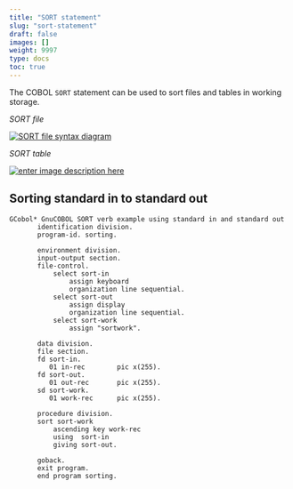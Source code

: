 ```yaml
---
title: "SORT statement"
slug: "sort-statement"
draft: false
images: []
weight: 9997
type: docs
toc: true
---
```


The COBOL `SORT` statement can be used to sort files and tables in working storage.

*SORT file*

[![SORT file syntax diagram][1]][1]

*SORT table*

[![enter image description here][2]][2]


  [1]: https://i.stack.imgur.com/iatOV.png
  [2]: https://i.stack.imgur.com/XZOrk.png

## Sorting standard in to standard out
    GCobol* GnuCOBOL SORT verb example using standard in and standard out
           identification division.
           program-id. sorting.

           environment division.
           input-output section.
           file-control.
               select sort-in
                   assign keyboard
                   organization line sequential.
               select sort-out
                   assign display
                   organization line sequential.
               select sort-work
                   assign "sortwork".

           data division.
           file section.
           fd sort-in.
              01 in-rec        pic x(255).
           fd sort-out.
              01 out-rec       pic x(255).
           sd sort-work.
              01 work-rec      pic x(255).

           procedure division.
           sort sort-work
               ascending key work-rec
               using  sort-in
               giving sort-out.

           goback.
           exit program.
           end program sorting.


